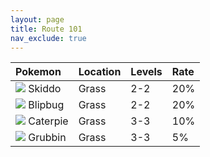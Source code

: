 ```yaml
---
layout: page
title: Route 101
nav_exclude: true
---
```


| Pokemon                                                                                   | Location | Levels | Rate |
|:------------------------------------------------------------------------------------------|:---------|:-------|:-----|
| <img src="https://img.pokemondb.net/sprites/sword-shield/icon/skiddo.png">      Skiddo| Grass    | 2-2    | 20%  |  
| <img src="https://img.pokemondb.net/sprites/sword-shield/icon/blipbug.png">     Blipbug   | Grass    | 2-2    | 20%  |  
| <img src="https://img.pokemondb.net/sprites/sword-shield/icon/caterpie.png">    Caterpie  | Grass    | 3-3    | 10%  |  
| <img src="https://img.pokemondb.net/sprites/sword-shield/icon/grubbin.png">     Grubbin   | Grass    | 3-3    | 5%   |  
